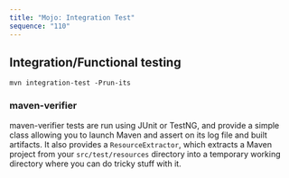 ```yaml
---
title: "Mojo: Integration Test"
sequence: "110"
---
```


## Integration/Functional testing

```text
mvn integration-test -Prun-its
```

### maven-verifier

maven-verifier tests are run using JUnit or TestNG,
and provide a simple class allowing you to launch Maven and assert on its log file and built artifacts.
It also provides a `ResourceExtractor`, which extracts a Maven project from your `src/test/resources` directory
into a temporary working directory where you can do tricky stuff with it.
